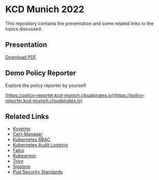 # KCD Munich 2022
This repository contains the presentation and some related links to the topics discussed.

## Presentation
[Download PDF](/docs/kcd-munich.pdf)

## Demo Policy Reporter
Explore the policy reporter by yourself.

[https://policy-reporter.kcd-munich.cloudpirates.io](https://policy-reporter.kcd-munich.cloudpirates.io)



## Related Links

- [Kyverno](https://kyverno.io)
- [Cert-Manager](https://cert-manager.io)
- [Kubernetes RBAC](https://kubernetes.io/docs/reference/access-authn-authz/rbac/)
- [Kubernetes Audit Logging](https://kubernetes.io/docs/tasks/debug/debug-cluster/audit/)
- [Falco](https://falco.org)
- [Kubearmor](https://github.com/kubearmor/KubeArmor)
- [Trivy](https://trivy.dev)
- [Sigstore](https://www.sigstore.dev)
- [Pod Security Standards](https://kubernetes.io/docs/concepts/security/pod-security-standards/)

